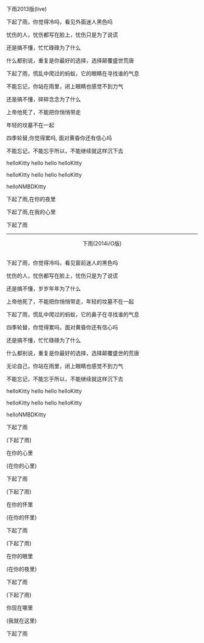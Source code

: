 下雨2013版(live)

下起了雨，你觉得冷吗，看见外面迷人黑色吗

忧伤的人，忧伤都写在脸上，忧伤只是为了说谎

还是搞不懂，忙忙碌碌为了什么

什么都别说，重复是你最好的选择，选择颠覆盛世荒唐

下起了雨，慌乱中爬过的蚂蚁，它的眼睛在寻找谁的气息

不能忘记，你站在雨里，闭上眼睛也感觉不到力气

还是搞不懂，碎碎念念为了什么

上帝他死了，不能把你悄悄带走

年轻的坟墓不在一起

四季轮替,你觉得累吗, 面对黄昏你还有信心吗

不能忘记，不能忘乎所以，不能继续就这样沉下去

helloKitty hello hello helloKitty

helloKitty hello hello helloKitty

helloNMBDKitty

下起了雨,在你的夜里

下起了雨,在我的心里

下起了雨

----

<center>下雨(2014i/O版)</center><br>

下起了雨，你觉得冷吗，看见窗前迷人的黑色吗

忧伤的人，忧伤都写在脸上，忧伤只是为了说谎

还是搞不懂，岁岁年年为了什么

上帝他死了，不能把你悄悄带走，年轻的坟墓不在一起

下起了雨，慌乱中爬过的蚂蚁，它的鼻子在寻找谁的气息

四季轮替，你觉得累吗，面对黄昏你还有信心吗

还是搞不懂，忙忙碌碌为了什么

什么都别说，重复是你最好的选择，选择颠覆盛世的荒唐

无论自己，你站在雨里，闭上眼睛也感觉不到力气

不能忘记，不能忘乎所以，不能继续就这样沉下去

helloKitty hello hello helloKitty

helloKitty hello hello helloKitty

helloNMBDKitty

下起了雨

(下起了雨)

在你的心里

(在你的心里)

下起了雨

(下起了雨)

在你的怀里

(在你的怀里)

下起了雨

(下起了雨)

在你的眼里

(在你的夜里)

下起了雨

(下起了雨)

你现在哪里

(我就在这里)

下起了雨